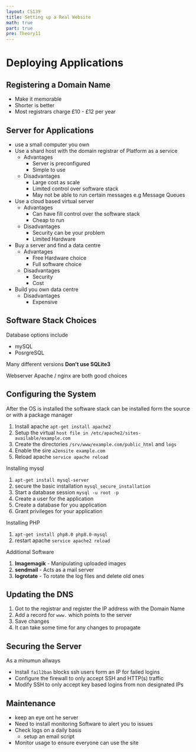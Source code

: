 ```yaml
---
layout: CS139
title: Setting up a Real Website
math: true
part: true
pre: Theory11
---
```


# Deploying Applications

## Registering a Domain Name
* Make it memorable
* Shorter is better
* Most registrars charge £10 - £12 per year

## Server for Applications
* use a small computer you own
* Use a shard host with the domain registrar of Platform as a service
    * Advantages
        * Server is preconfigured
        * Simple to use
    * Disadvantages
        * Large cost as scale 
        * Limited control over software stack
        * May not be able to run certain messages e.g Message Queues
* Use a cloud based virtual server
    * Advantages
        * Can have fill control over the software stack
        * Cheap to run
    * Disadvantages
        * Security can be your problem
        * Limited Hardware
* Buy a server and find a data centre
    * Advantages
        * Free Hardware choice
        * Full software choice
    * Disadvantages
        * Security
        * Cost
* Build you own data centre
    * Disadvantages
        * Expensive

## Software Stack Choices
Database options include
* mySQL
* PosrgreSQL

Many different versions __Don't use SQLite3__

Webserver Apache / nginx are both good choices

## Configuring the System
After the OS is installed the software stack can be installed form the source or with a package manager

1. Install apache `apt-get install apache2`
2. Setup the virtual `host file in /etc/apache2/sites-available/example.com`
3. Create the directories `/srv/www/example.com/public_html` and `logs`
4. Enable the sire `a2ensite example.com`
5. Reload apache `service apache reload`

Installing mysql

1. `apt-get install mysql-server`
2. secure the basic installation `mysql_secure_installation`
3. Start a database session `mysql -u root -p`
4. Create a user for the application
5. Create a database for you application
6. Grant privileges for your application

Installing PHP

1. `apt-get install php8.0 php8.0-mysql`
2. restart apache `service apache2 reload`

Additional Software
1. __Imagemagik__ - Manipulating uploaded images
2. __sendmail__ - Acts as a mail server
3. __logrotate__ - To rotate the log files and delete old ones

## Updating the DNS
1. Got to the registrar and register the IP address with the Domain Name
2. Add a record for `www.` which points to the server
3. Save changes
4. It can take some time for any changes to propagate

## Securing the Server
As a minumun allways
* Install `fail2ban` blocks ssh users form an IP for failed logins
* Configure the firewall to only accept SSH and HTTP(s) traffic
* Modify SSH to only accept key based logins from non designated IPs

## Maintenance
* keep an eye ont he server
* Need to install monitoring Software to alert you to issues
* Check logs on a daily basis
    * setup an email script
* Monitor usage to ensure everyone can use the site
